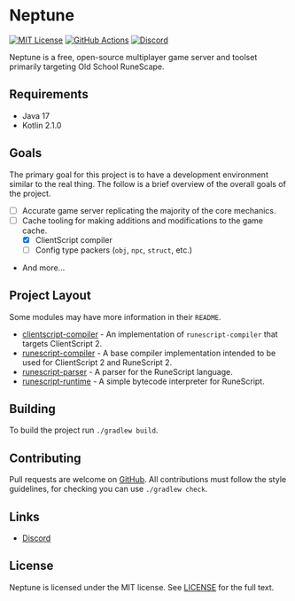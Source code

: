 # Neptune

[![MIT License][license-badge]][license]
[![GitHub Actions][github-actions-badge]][github-actions]
[![Discord][discord-badge]][discord]

Neptune is a free, open-source multiplayer game server and toolset primarily
targeting Old School RuneScape.

## Requirements

- Java 17
- Kotlin 2.1.0

## Goals

The primary goal for this project is to have a development environment similar
to the real thing. The follow is a brief overview of the overall goals of the
project.

- [ ] Accurate game server replicating the majority of the core mechanics.
- [ ] Cache tooling for making additions and modifications to the game cache.
    - [x] ClientScript compiler
    - [ ] Config type packers (`obj`, `npc`, `struct`, etc.)
- And more...

## Project Layout

Some modules may have more information in their `README`.

- [clientscript-compiler] - An implementation of `runescript-compiler` that
  targets ClientScript 2.
- [runescript-compiler] - A base compiler implementation intended to be used for
  ClientScript 2 and RuneScript 2.
- [runescript-parser] - A parser for the RuneScript language.
- [runescript-runtime] - A simple bytecode interpreter for RuneScript.

## Building

To build the project run `./gradlew build`.

## Contributing

Pull requests are welcome on [GitHub][pull-requests]. All contributions must
follow the style guidelines, for checking you can use `./gradlew check`.

## Links

- [Discord][discord]

## License

Neptune is licensed under the MIT license. See [LICENSE][license] for the full
text.

[license]: LICENSE
[license-badge]: https://img.shields.io/github/license/neptune-ps/neptune
[github-actions]: https://github.com/neptune-ps/neptune/actions/workflows/ci.yml
[github-actions-badge]: https://github.com/neptune-ps/neptune/actions/workflows/ci.yml/badge.svg?branch=master
[discord]: https://discord.com/invite/BcrqBVJT4W
[discord-badge]: https://img.shields.io/discord/1087194962342457354?color=%237289da&logo=discord
[clientscript-compiler]: ./clientscript-compiler
[runescript-compiler]: ./runescript-compiler
[runescript-parser]: ./runescript-parser
[runescript-runtime]: ./runescript-runtime
[pull-requests]: https://github.com/neptune-ps/neptune/pulls
